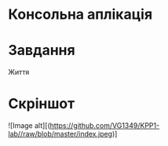 # Консольна аплікація
# Завдання
Життя
# Скріншот
![Image alt][(https://github.com/VG1349/KPP1-lab//raw/blob/master/index.jpeg)]<br>

